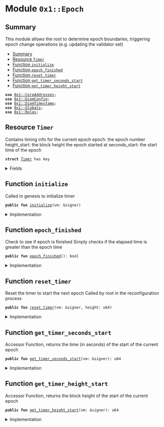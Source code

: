 
<a name="0x1_Epoch"></a>

# Module `0x1::Epoch`


<a name="@Summary_0"></a>

## Summary

This module allows the root to determine epoch boundaries, triggering
epoch change operations (e.g. updating the validator set)


-  [Summary](#@Summary_0)
-  [Resource `Timer`](#0x1_Epoch_Timer)
-  [Function `initialize`](#0x1_Epoch_initialize)
-  [Function `epoch_finished`](#0x1_Epoch_epoch_finished)
-  [Function `reset_timer`](#0x1_Epoch_reset_timer)
-  [Function `get_timer_seconds_start`](#0x1_Epoch_get_timer_seconds_start)
-  [Function `get_timer_height_start`](#0x1_Epoch_get_timer_height_start)


<pre><code><b>use</b> <a href="CoreAddresses.md#0x1_CoreAddresses">0x1::CoreAddresses</a>;
<b>use</b> <a href="DiemConfig.md#0x1_DiemConfig">0x1::DiemConfig</a>;
<b>use</b> <a href="DiemTimestamp.md#0x1_DiemTimestamp">0x1::DiemTimestamp</a>;
<b>use</b> <a href="Globals.md#0x1_Globals">0x1::Globals</a>;
<b>use</b> <a href="Roles.md#0x1_Roles">0x1::Roles</a>;
</code></pre>



<a name="0x1_Epoch_Timer"></a>

## Resource `Timer`

Contains timing info for the current epoch
epoch: the epoch number
height_start: the block height the epoch started at
seconds_start: the start time of the epoch


<pre><code><b>struct</b> <a href="Epoch.md#0x1_Epoch_Timer">Timer</a> has key
</code></pre>



<details>
<summary>Fields</summary>


<dl>
<dt>
<code>epoch: u64</code>
</dt>
<dd>

</dd>
<dt>
<code>height_start: u64</code>
</dt>
<dd>

</dd>
<dt>
<code>seconds_start: u64</code>
</dt>
<dd>

</dd>
</dl>


</details>

<a name="0x1_Epoch_initialize"></a>

## Function `initialize`

Called in genesis to initialize timer


<pre><code><b>public</b> <b>fun</b> <a href="Epoch.md#0x1_Epoch_initialize">initialize</a>(vm: &signer)
</code></pre>



<details>
<summary>Implementation</summary>


<pre><code><b>public</b> <b>fun</b> <a href="Epoch.md#0x1_Epoch_initialize">initialize</a>(vm: &signer) {
    <a href="Roles.md#0x1_Roles_assert_diem_root">Roles::assert_diem_root</a>(vm);
    move_to&lt;<a href="Epoch.md#0x1_Epoch_Timer">Timer</a>&gt;(
    vm,
    <a href="Epoch.md#0x1_Epoch_Timer">Timer</a> {
        epoch: 0,
        height_start: 0,
        seconds_start: <a href="DiemTimestamp.md#0x1_DiemTimestamp_now_seconds">DiemTimestamp::now_seconds</a>()
        }
    );
}
</code></pre>



</details>

<a name="0x1_Epoch_epoch_finished"></a>

## Function `epoch_finished`

Check to see if epoch is finished
Simply checks if the elapsed time is greater than the epoch time


<pre><code><b>public</b> <b>fun</b> <a href="Epoch.md#0x1_Epoch_epoch_finished">epoch_finished</a>(): bool
</code></pre>



<details>
<summary>Implementation</summary>


<pre><code><b>public</b> <b>fun</b> <a href="Epoch.md#0x1_Epoch_epoch_finished">epoch_finished</a>(): bool <b>acquires</b> <a href="Epoch.md#0x1_Epoch_Timer">Timer</a> {
    <b>let</b> epoch_secs = <a href="Globals.md#0x1_Globals_get_epoch_length">Globals::get_epoch_length</a>();
    <b>let</b> time = borrow_global&lt;<a href="Epoch.md#0x1_Epoch_Timer">Timer</a>&gt;(<a href="CoreAddresses.md#0x1_CoreAddresses_DIEM_ROOT_ADDRESS">CoreAddresses::DIEM_ROOT_ADDRESS</a>());
    <a href="DiemTimestamp.md#0x1_DiemTimestamp_now_seconds">DiemTimestamp::now_seconds</a>() &gt; (epoch_secs + time.seconds_start)
}
</code></pre>



</details>

<a name="0x1_Epoch_reset_timer"></a>

## Function `reset_timer`

Reset the timer to start the next epoch
Called by root in the reconfiguration process


<pre><code><b>public</b> <b>fun</b> <a href="Epoch.md#0x1_Epoch_reset_timer">reset_timer</a>(vm: &signer, height: u64)
</code></pre>



<details>
<summary>Implementation</summary>


<pre><code><b>public</b> <b>fun</b> <a href="Epoch.md#0x1_Epoch_reset_timer">reset_timer</a>(vm: &signer, height: u64) <b>acquires</b> <a href="Epoch.md#0x1_Epoch_Timer">Timer</a> {
    <a href="Roles.md#0x1_Roles_assert_diem_root">Roles::assert_diem_root</a>(vm);
    <b>let</b> time = borrow_global_mut&lt;<a href="Epoch.md#0x1_Epoch_Timer">Timer</a>&gt;(<a href="CoreAddresses.md#0x1_CoreAddresses_DIEM_ROOT_ADDRESS">CoreAddresses::DIEM_ROOT_ADDRESS</a>());
    time.epoch = <a href="DiemConfig.md#0x1_DiemConfig_get_current_epoch">DiemConfig::get_current_epoch</a>() + 1;
    time.height_start = height;
    time.seconds_start = <a href="DiemTimestamp.md#0x1_DiemTimestamp_now_seconds">DiemTimestamp::now_seconds</a>();
}
</code></pre>



</details>

<a name="0x1_Epoch_get_timer_seconds_start"></a>

## Function `get_timer_seconds_start`

Accessor Function, returns the time (in seconds) of the start of the current epoch


<pre><code><b>public</b> <b>fun</b> <a href="Epoch.md#0x1_Epoch_get_timer_seconds_start">get_timer_seconds_start</a>(vm: &signer): u64
</code></pre>



<details>
<summary>Implementation</summary>


<pre><code><b>public</b> <b>fun</b> <a href="Epoch.md#0x1_Epoch_get_timer_seconds_start">get_timer_seconds_start</a>(vm: &signer):u64 <b>acquires</b> <a href="Epoch.md#0x1_Epoch_Timer">Timer</a> {
    <a href="Roles.md#0x1_Roles_assert_diem_root">Roles::assert_diem_root</a>(vm);
    <b>let</b> time = borrow_global&lt;<a href="Epoch.md#0x1_Epoch_Timer">Timer</a>&gt;(<a href="CoreAddresses.md#0x1_CoreAddresses_DIEM_ROOT_ADDRESS">CoreAddresses::DIEM_ROOT_ADDRESS</a>());
    time.seconds_start
}
</code></pre>



</details>

<a name="0x1_Epoch_get_timer_height_start"></a>

## Function `get_timer_height_start`

Accessor Function, returns the block height of the start of the current epoch


<pre><code><b>public</b> <b>fun</b> <a href="Epoch.md#0x1_Epoch_get_timer_height_start">get_timer_height_start</a>(vm: &signer): u64
</code></pre>



<details>
<summary>Implementation</summary>


<pre><code><b>public</b> <b>fun</b> <a href="Epoch.md#0x1_Epoch_get_timer_height_start">get_timer_height_start</a>(vm: &signer):u64 <b>acquires</b> <a href="Epoch.md#0x1_Epoch_Timer">Timer</a> {
    <a href="Roles.md#0x1_Roles_assert_diem_root">Roles::assert_diem_root</a>(vm);
    <b>let</b> time = borrow_global&lt;<a href="Epoch.md#0x1_Epoch_Timer">Timer</a>&gt;(<a href="CoreAddresses.md#0x1_CoreAddresses_DIEM_ROOT_ADDRESS">CoreAddresses::DIEM_ROOT_ADDRESS</a>());
    time.height_start
}
</code></pre>



</details>


[//]: # ("File containing references which can be used from documentation")
[ACCESS_CONTROL]: https://github.com/diem/dip/blob/main/dips/dip-2.md
[ROLE]: https://github.com/diem/dip/blob/main/dips/dip-2.md#roles
[PERMISSION]: https://github.com/diem/dip/blob/main/dips/dip-2.md#permissions
